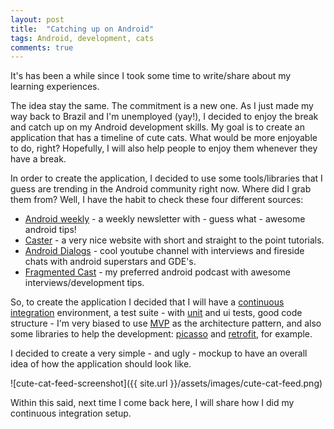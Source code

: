 ```yaml
---
layout: post
title:  "Catching up on Android"
tags: Android, development, cats
comments: true
---
```


It's has been a while since I took some time to write/share about my learning experiences.<!--more-->

The idea stay the same. The commitment is a new one.
As I just made my way back to Brazil and I'm unemployed (yay!), I decided to enjoy the break and catch up
on my Android development skills.
My goal is to create an application that has a timeline of cute cats. What would be more enjoyable to do, right?
Hopefully, I will also help people to enjoy them whenever they have a break.

In order to create the application, I decided to use some tools/libraries that I guess are trending in the Android
community right now. Where did I grab them from? Well, I have the habit to check these four different sources:

* [Android weekly](http://androidweekly.net) - a weekly newsletter with - guess what - awesome android tips!
* [Caster](https://caster.io) - a very nice website with short and straight to the point tutorials.
* [Android Dialogs](https://www.youtube.com/channel/UCMEmNnHT69aZuaOrE-dF6ug) - cool youtube channel with interviews and fireside chats with android superstars and GDE's.
* [Fragmented Cast](http://fragmentedpodcast.com) - my preferred android podcast with awesome interviews/development tips.

So, to create the application I decided that I will have a [continuous integration](https://en.wikipedia.org/wiki/Continuous_integration) environment, a test suite - with [unit](https://en.wikipedia.org/wiki/Unit_testing) and ui tests, good code structure - I'm very biased to use [MVP](http://antonioleiva.com/mvp-android/) as the architecture pattern, and also some libraries to help the development: [picasso](http://square.github.io/picasso/) and [retrofit](http://square.github.io/retrofit/), for example.

I decided to create a very simple - and ugly - mockup to have an overall idea of how the application should look like.

![cute-cat-feed-screenshot]({{ site.url }}/assets/images/cute-cat-feed.png)


Within this said, next time I come back here, I will share how I did my continuous integration setup.
